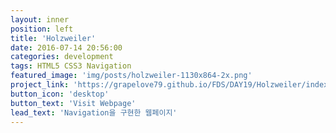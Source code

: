 ```yaml
---
layout: inner
position: left
title: 'Holzweiler'
date: 2016-07-14 20:56:00
categories: development
tags: HTML5 CSS3 Navigation
featured_image: 'img/posts/holzweiler-1130x864-2x.png'
project_link: 'https://grapelove79.github.io/FDS/DAY19/Holzweiler/index.html'
button_icon: 'desktop'
button_text: 'Visit Webpage'
lead_text: 'Navigation을 구현한 웹페이지'
---
```

